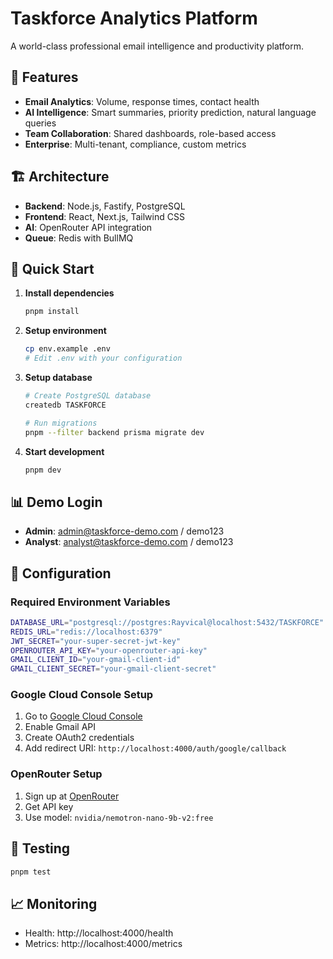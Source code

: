 # Taskforce Analytics Platform

A world-class professional email intelligence and productivity platform.

## 🚀 Features

- **Email Analytics**: Volume, response times, contact health
- **AI Intelligence**: Smart summaries, priority prediction, natural language queries
- **Team Collaboration**: Shared dashboards, role-based access
- **Enterprise**: Multi-tenant, compliance, custom metrics

## 🏗️ Architecture

- **Backend**: Node.js, Fastify, PostgreSQL
- **Frontend**: React, Next.js, Tailwind CSS
- **AI**: OpenRouter API integration
- **Queue**: Redis with BullMQ

## 🚀 Quick Start

1. **Install dependencies**
   ```bash
   pnpm install
   ```

2. **Setup environment**
   ```bash
   cp env.example .env
   # Edit .env with your configuration
   ```

3. **Setup database**
   ```bash
   # Create PostgreSQL database
   createdb TASKFORCE
   
   # Run migrations
   pnpm --filter backend prisma migrate dev
   ```

4. **Start development**
   ```bash
   pnpm dev
   ```

## 📊 Demo Login

- **Admin**: admin@taskforce-demo.com / demo123
- **Analyst**: analyst@taskforce-demo.com / demo123

## 🔧 Configuration

### Required Environment Variables

```bash
DATABASE_URL="postgresql://postgres:Rayvical@localhost:5432/TASKFORCE"
REDIS_URL="redis://localhost:6379"
JWT_SECRET="your-super-secret-jwt-key"
OPENROUTER_API_KEY="your-openrouter-api-key"
GMAIL_CLIENT_ID="your-gmail-client-id"
GMAIL_CLIENT_SECRET="your-gmail-client-secret"
```

### Google Cloud Console Setup

1. Go to [Google Cloud Console](https://console.cloud.google.com)
2. Enable Gmail API
3. Create OAuth2 credentials
4. Add redirect URI: `http://localhost:4000/auth/google/callback`

### OpenRouter Setup

1. Sign up at [OpenRouter](https://openrouter.ai)
2. Get API key
3. Use model: `nvidia/nemotron-nano-9b-v2:free`

## 🧪 Testing

```bash
pnpm test
```

## 📈 Monitoring

- Health: http://localhost:4000/health
- Metrics: http://localhost:4000/metrics